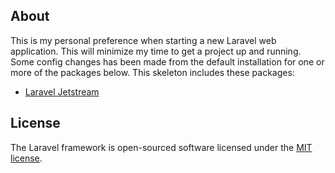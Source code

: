 
## About

This is my personal preference when starting a new Laravel web application. This will minimize my time to get a project up and running. Some config changes has been made from the default installation for one or more of the packages below. This skeleton includes these packages:

- [Laravel Jetstream](https://github.com/laravel/jetstream)

## License

The Laravel framework is open-sourced software licensed under the [MIT license](https://opensource.org/licenses/MIT).
